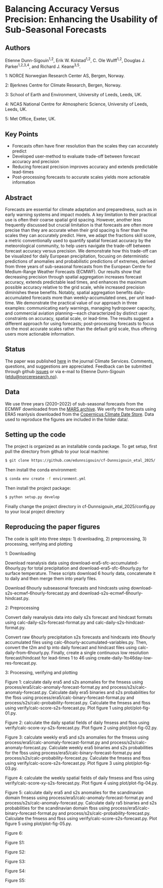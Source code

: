 Balancing Accuracy Versus Precision: Enhancing the Usability of Sub-Seasonal Forecasts
============

Authors
--------
Etienne Dunn-Sigouin<sup>1,2</sup>, Erik W. Kolstad<sup>1,2</sup>, C. Ole Wulff<sup>1,2</sup>, Douglas J. Parker<sup>1,2,3,4</sup>, and Richard J. Keane<sup>3,5</sup>.

1: NORCE Norwegian Research Center AS, Bergen, Norway.

2: Bjerknes Centre for Climate Research, Bergen, Norway.

3: School of Earth and Environment, University of Leeds, Leeds, UK.

4: NCAS National Centre for Atmospheric Science, University of Leeds, Leeds, UK.

5: Met Office, Exeter, UK.

Key Points
----------

  - Forecasts often have finer resolution than the scales they can accurately predict
  - Developed user-method to evaluate trade-off between forecast accuracy and precision 
  - Reducing forecast precision improves accuracy and extends predictable lead-times
  - Post-processing forecasts to accurate scales yields more actionable information
  
Abstract
--------
Forecasts are essential for climate adaptation and preparedness, such as in early warning systems and impact
models. A key limitation to their practical use is often their coarse spatial grid spacing. However, another less
frequently discussed but crucial limitation is that forecasts are often more precise than they are accurate when
their grid spacing is finer than the scales they can accurately predict. Here, we adapt the fractions skill score,
a metric conventionally used to quantify spatial forecast accuracy by the meteorological community, to help
users navigate the trade-off between forecast accuracy versus precision. We demonstrate how this trade-off
can be visualized for daily European precipitation, focusing on deterministic predictions of anomalies and
probabilistic predictions of extremes, derived from three years of sub-seasonal forecasts from the European
Centre for Medium-Range Weather Forecasts (ECMWF). Our results show that decreasing precision through
spatial aggregation increases forecast accuracy, extends predictable lead times, and enhances the maximum
possible accuracy relative to the grid scale, while increased precision diminishes these benefits. Notably, spatial
aggregation benefits daily-accumulated forecasts more than weekly-accumulated ones, per unit lead-time. We
demonstrate the practical value of our approach in three examples: communicating early warnings, managing
hydropower capacity, and commercial aviation planning—each characterized by distinct user constraints on
accuracy, spatial scale, or lead-time. The results suggest a different approach for using forecasts; post-processing
forecasts to focus on the most accurate scales rather than the default grid scale, thus offering users more
actionable information.

Status
----------
The paper was published [here](https://doi.org/10.1016/j.cliser.2025.100594) in the journal Climate Services. Comments, questions, and suggestions are appreciated. Feedback can be submitted through github [issues](https://github.com/edunnsigouin/cf-Dunnsigouin_etal_2025/issues) or via e-mail to Etienne Dunn-Sigouin (etdu@norceresearch.no).

Data 
----
We use three years (2020–2022) of sub-seasonal forecasts from the ECMWF downloaded from the [MARS archive](https://www.ecmwf.int/en/forecasts/access-forecasts/access-archive-datasets). We verify the forecasts using ERA5 reanlysis downloaded from the [Copernicus Climate Date Store](https://cds.climate.copernicus.eu/datasets/reanalysis-era5-single-levels?tab=overview). Data used to reproduce the figures are included in the folder data/. 


Setting up the code
-------------

The project is organized as an installable conda package. To get setup, first pull the directory from github to your local machine:

``` bash
$ git clone https://github.com/edunnsigouin/cf-Dunnsigouin_etal_2025/
```

Then install the conda environment:

``` bash
$ conda env create -f environment.yml
```

Then install the project package:

``` bash
$ python setup.py develop
```

Finally change the project directory in cf-Dunnsigouin_etal_2025/config.py to your local project directory


Reproducing the paper figures
-------------

The code is split into three steps: 1) downloading, 2) preprocessing, 3) processing, verifying and plotting

1: Downloading

Download reanalysis data using download-era5-sfc-accumulated-6hourly.py for total precipitation and download-era5-sfc-6hourly.py for surface temperature. These scripts download 6 hourly data, concatenate it to daily and then merge them into yearly files.

Download 6hourly subseasonal forecasts and hindcasts using download-s2s-ecmwf-6hourly-forecast.py and download-s2s-ecmwf-6hourly-hindcast.py.

2: Preprocessing

Convert daily reanalysis data into daily s2s forecast and hindcast formats using calc-daily-s2s-forecast-format.py and calc-daily-s2s-hindcast-format.py.

Convert raw 6hourly precipitation s2s forecasts and hindcasts into 6hourly accumulated files using calc-6hourly-accumulated-variables.py. Then, convert the t2m and tp into daily forecast and hindcast files using calc-daily-from-6hourly.py. Finally, create a single continuous low resolution forecast/hindcast for lead-times 1 to 46 using create-daily-1to46day-low-res-forecast.py. 

3: Processing, verifying and plotting

Figure 1: calculate daily era5 and s2s anomalies for the fmsess using process/era5/calc-anomaly-forecast-format.py and process/s2s/calc-anomaly-forecast.py. Calculate daily era5 binaries and s2s probabilities for the fbss using process/era5/calc-binary-forecast-format.py and process/s2s/calc-probability-forecast.py. Calculate the fmsess and fbss using verify/calc-score-s2s-forecast.py. Plot figure 1 using plot/plot-fig-01.py.

Figure 2: calculate the daily spatial fields of daily fmsess and fbss using verify/calc-score-xy-s2s-forecast.py. Plot figure 2 using plot/plot-fig-02.py. 

Figure 3: calculate weekly era5 and s2s anomalies for the fmsess using process/era5/calc-anomaly-forecast-format.py and process/s2s/calc-anomaly-forecast.py. Calculate weekly era5 binaries and s2s probabilities for the fbss using process/era5/calc-binary-forecast-format.py and process/s2s/calc-probability-forecast.py. Calculate the fmsess and fbss using verify/calc-score-s2s-forecast.py. Plot figure 3 using plot/plot-fig-03.py.

Figure 4: calculate the	weekly spatial fields of daily fmsess and fbss using verify/calc-score-xy-s2s-forecast.py. Plot figure 4 using plot/plot-fig-04.py.

Figure 5: calculate daily era5 and s2s anomalies for the scandinavian domain fmsess using process/era5/calc-anomaly-forecast-format.py and process/s2s/calc-anomaly-forecast.py. Calculate daily ra5 binaries and s2s probabilities for the scandinavian domain fbss using process/era5/calc-binary-forecast-format.py and process/s2s/calc-probability-forecast.py. Calculate the fmsess and fbss using verify/calc-score-s2s-forecast.py. Plot figure 5 using plot/plot-fig-05.py.

Figure 6:


Figure S1:

Figure S2:

Figure S3:

Figure S4:

Figure S5:

